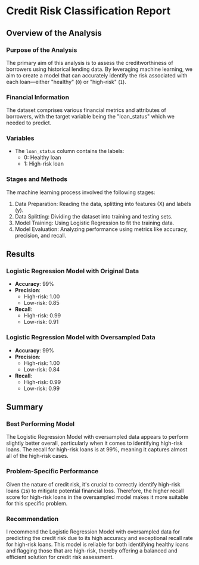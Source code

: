 # Credit Risk Classification Report

## Overview of the Analysis

### Purpose of the Analysis
The primary aim of this analysis is to assess the creditworthiness of borrowers using historical lending data. By leveraging machine learning, we aim to create a model that can accurately identify the risk associated with each loan—either "healthy" (`0`) or "high-risk" (`1`).

### Financial Information
The dataset comprises various financial metrics and attributes of borrowers, with the target variable being the "loan_status" which we needed to predict.

### Variables
- The `loan_status` column contains the labels:
  - 0: Healthy loan
  - 1: High-risk loan

### Stages and Methods
The machine learning process involved the following stages:
1. Data Preparation: Reading the data, splitting into features (X) and labels (y).
2. Data Splitting: Dividing the dataset into training and testing sets.
3. Model Training: Using Logistic Regression to fit the training data.
4. Model Evaluation: Analyzing performance using metrics like accuracy, precision, and recall.

## Results

### Logistic Regression Model with Original Data
- **Accuracy**: 99%
- **Precision**: 
  - High-risk: 1.00
  - Low-risk: 0.85
- **Recall**: 
  - High-risk: 0.99
  - Low-risk: 0.91

### Logistic Regression Model with Oversampled Data
- **Accuracy**: 99%
- **Precision**: 
  - High-risk: 1.00
  - Low-risk: 0.84
- **Recall**: 
  - High-risk: 0.99
  - Low-risk: 0.99

## Summary

### Best Performing Model
The Logistic Regression Model with oversampled data appears to perform slightly better overall, particularly when it comes to identifying high-risk loans. The recall for high-risk loans is at 99%, meaning it captures almost all of the high-risk cases.

### Problem-Specific Performance
Given the nature of credit risk, it's crucial to correctly identify high-risk loans (`1`s) to mitigate potential financial loss. Therefore, the higher recall score for high-risk loans in the oversampled model makes it more suitable for this specific problem.

### Recommendation
I recommend the Logistic Regression Model with oversampled data for predicting the credit risk due to its high accuracy and exceptional recall rate for high-risk loans. This model is reliable for both identifying healthy loans and flagging those that are high-risk, thereby offering a balanced and efficient solution for credit risk assessment.